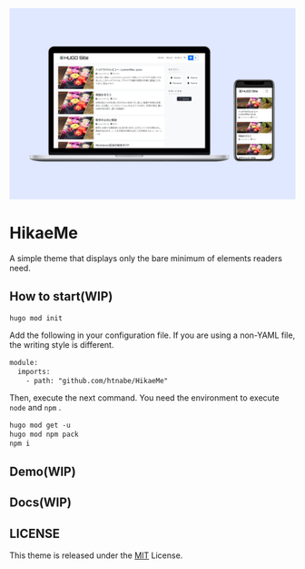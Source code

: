 ![theme thumbnail](https://raw.githubusercontent.com/htnabe/HikaeMe/dev/images/tn.png)

# HikaeMe

A simple theme that displays only the bare minimum of elements readers need.

## How to start(WIP)

```
hugo mod init
```

Add the following in your configuration file. If you are using a non-YAML file, the writing style is different.

```
module:
  imports:
    - path: "github.com/htnabe/HikaeMe"
```

Then, execute the next command. You need the environment to execute `node` and `npm` .

```
hugo mod get -u
hugo mod npm pack
npm i
```

## Demo(WIP)



## Docs(WIP)



## LICENSE

This theme is released under the [MIT](https://opensource.org/license/MIT) License.
